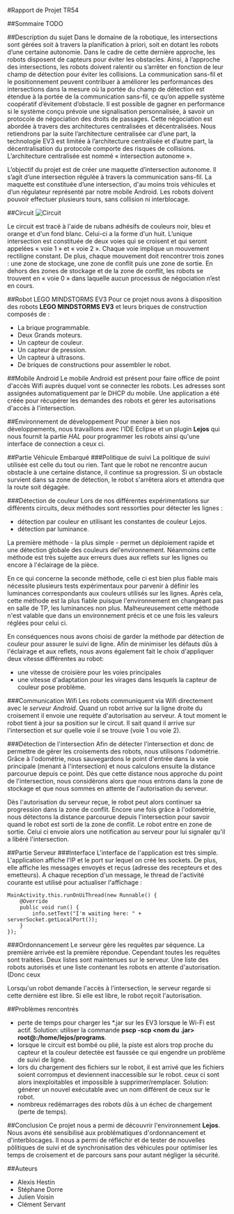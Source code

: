 #Rapport de Projet TR54

##Sommaire
TODO

##Description du sujet
Dans le domaine de la robotique, les intersections sont gérées soit à travers la planification à priori, soit en dotant les robots d’une certaine autonomie. Dans le cadre de cette dernière approche, les robots disposent de capteurs pour éviter les obstacles. Ainsi, à l’approche des intersections, les robots doivent ralentir ou s’arrêter en fonction de leur champ de détection pour éviter les collisions. La communication sans-fil et le positionnement peuvent contribuer à améliorer les performances des intersections dans la mesure où la portée du champ de détection est étendue à la portée de la communication sans-fil, ce qu’on appelle système coopératif d’évitement d’obstacle. Il est possible de gagner en performance si le système conçu prévoie une signalisation personnalisée, à savoir un protocole de négociation des droits de passages. Cette négociation est abordée à travers des architectures centralisées et décentralisées. Nous retiendrons par la suite l’architecture centralisée car d’une part, la technologie EV3 est limitée à l’architecture centralisée et d’autre part, la décentralisation du protocole comporte des risques de collisions. L’architecture centralisée est nommé « intersection autonome ».

L’objectif du projet est de créer une maquette d’intersection autonome. Il s’agit d’une intersection régulée à travers la communication sans-fil. La maquette est constituée d’une intersection, d'au moins trois véhicules et d’un régulateur représenté par notre mobile Android. Les robots doivent pouvoir effectuer plusieurs tours, sans collision ni interblocage.

##Circuit
![Circuit](https://github.com/cservant/crossroad-synchronisation/blob/master/pictures/circuit.png)

Le circuit est tracé à l'aide de rubans adhésifs de couleurs noir, bleu et orange et d'un fond blanc. Celui-ci a la forme d'un huit. L’unique intersection est constituée de deux voies qui se croisent et qui seront appelées « voie 1 » et « voie 2 ». Chaque voie implique un mouvement rectiligne constant. De plus, chaque mouvement doit rencontrer trois zones : une zone de stockage, une zone de conflit puis une zone de sortie. En dehors des zones de stockage et de la zone de conflit, les robots se trouvent en « voie 0 » dans laquelle aucun processus de négociation n’est en cours.

##Robot LEGO MINDSTORMS EV3
Pour ce projet nous avons à disposition des robots **LEGO MINDSTORMS EV3** et leurs briques de construction composés de :

- La brique programmable.
- Deux Grands moteurs.
- Un capteur de couleur.
- Un capteur de pression.
- Un capteur à ultrasons.
- De briques de constructions pour assembler le robot.

##Mobile Android
Le mobile Android est présent pour faire office de point d'accès Wifi auprès duquel vont se connecter les robots. Les adresses sont assignées automatiquement par le DHCP du mobile. 
Une application a été créée pour récupérer les demandes des robots et gérer les autorisations d'accès à l'intersection.

##Environnement de développement
Pour mener à bien nos développements, nous travaillons avec l'IDE Eclipse et un plugin **Lejos** qui nous fournit la partie *HAL* pour programmer les robots ainsi qu'une interface de connection a ceux ci.

##Partie Véhicule Embarqué
###Politique de suivi
La politique de suivi utilisée est celle du tout ou rien. Tant que le robot ne rencontre aucun obstacle à une certaine distance, il continue sa progression. Si un obstacle survient dans sa zone de détection, le robot s'arrêtera alors et attendra que la route soit dégagée. 

###Détection de couleur
Lors de nos différentes expérimentations sur différents circuits, deux méthodes sont ressorties pour détecter les lignes :

- détection par couleur en utilisant les constantes de couleur Lejos.
- détection par luminance.

La première méthode - la plus simple - permet un déploiement rapide et une détection globale des couleurs del'environnement. Néanmoins cette méthode est très sujette aux erreurs dues aux reflets sur les lignes ou encore à l'éclairage de la pièce.

En ce qui concerne la seconde méthode, celle ci est bien plus fiable mais nécessite plusieurs tests expérimentaux pour parvenir à définir les luminances correspondants aux couleurs utilisés sur les lignes. Après cela, cette méthode est la plus fiable puisque l'environnement en changeant pas en salle de TP, les luminances non plus.
Malheureusement cette méthode n'est valable que dans un environnement précis et ce une fois les valeurs réglées pour celui ci.

En conséquences nous avons choisi de garder la méthode par détection de couleur pour assurer le suivi de ligne. Afin de minimiser les défauts dûs à l'éclairage et aux reflets, nous avons également fait le choix d'appliquer deux vitesse différentes au robot:	

- une vitesse de croisière pour les voies principales
- une vitesse d'adaptation pour les virages dans lesquels la capteur de couleur pose problème.

###Communication Wifi
Les robots communiquent via Wifi directement avec le *serveur Android*. Quand un robot arrive sur la ligne droite du croisement il envoie une requète d'autorisation au serveur. 
A tout moment le robot tient à jour sa position sur le circut. Il sait quand il arrive sur l'intersection et sur quelle voie il se trouve (voie 1 ou voie 2).

###Détection de l'intersection
Afin de détecter l'intersection et donc de permettre de gérer les croisements des robots, nous utilisons l'odométrie. Grâce à l'odométrie, nous sauvegardons le point d'entrée dans la voie principale (menant à l'intersection) et nous calculons ensuite la distance parcourue depuis ce point. Dès que cette distance nous approche du point de l'intersection, nous considérons alors que nous entrons dans la zone de stockage et que nous sommes en attente de l'autorisation du serveur.

Dès l'autorisation du serveur reçue, le robot peut alors continuer sa progression dans la zone de conflit.
Encore une fois grâce à l'odométrie, nous détectons la distance parcourue depuis l'intersection pour savoir quand le robot est sorti de la zone de conflit. Le robot entre en zone de sortie. Celui ci envoie alors une notification au serveur pour lui signaler qu'il a libéré l'intersection.

##Partie Serveur
###Interface
L'interface de l'application est très simple. L'application affiche l'IP et le port sur lequel on créé les sockets. De plus, elle affiche les messages envoyés et reçus (adresse des recepteurs et des emetteurs). A chaque reception d'un message, le thread de l'activité courante est utilisé pour actualiser l'affichage :

    MainActivity.this.runOnUiThread(new Runnable() {
    	@Override
    	public void run() {
    		info.setText("I'm waiting here: " + serverSocket.getLocalPort());
    	}
    });

###Ordonnancement
Le serveur gère les requêtes par séquence. La première arrivée est la première répondue. Cependant toutes les requêtes sont traitées. Deux listes sont maintenues sur le serveur. Une liste des robots autorisés et une liste contenant les robots en attente d'autorisation. (Donc ceux 

Lorsqu'un robot demande l'accès à l'intersection, le serveur regarde si cette dernière est libre. Si elle est libre, le  robot reçoit l'autorisation.

##Problèmes rencontrés 
- perte de temps pour charger les \*.jar sur les EV3 lorsque le Wi-Fi est actif. Solution: utiliser la commande **pscp -scp <nom du .jar> root@<robot ip>:/home/lejos/programs**.
- lorsque le circuit est bombé ou plié, la piste est alors trop proche du capteur et la couleur detectée est faussée ce qui engendre un problème de suivi de ligne.
- lors du chargement des fichiers sur le robot, il est arrivé que les fichiers soient corrompus et deviennent inaccessible sur le robot. ceux ci sont alors inexploitables et impossible à supprimer/remplacer.	
Solution: générer un nouvel exécutable avec un nom différent de ceux sur le robot.
- nombreux redémarrages des robots dûs à un échec de chargement (perte de temps).

##Conclusion
Ce projet nous a permi de découvrir l'environnement **Lejos**. Nous avons été sensibilisé aux problématiques d'ordonnancement et d'interblocages. 
Il nous a permi de réfléchir et de tester de nouvelles pôlitiques de suivi et de synchronisation des véhicules pour optimiser les temps de croisement et de parcours sans pour autant négliger la sécurité.

##Auteurs
- Alexis Hestin
- Stéphane Dorre
- Julien Voisin
- Clément Servant

